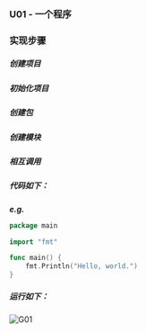 ### U01 - 一个程序

### 实现步骤

##### 创建项目

##### 初始化项目

##### 创建包

##### 创建模块

##### 相互调用

##### 代码如下：

***e.g.***

```Go
package main

import "fmt"

func main() {
	fmt.Println("Hello, world.")
}
```

##### 运行如下：

![G01](http://pics.liuguoxing.top/Go/image-Go0101.png)